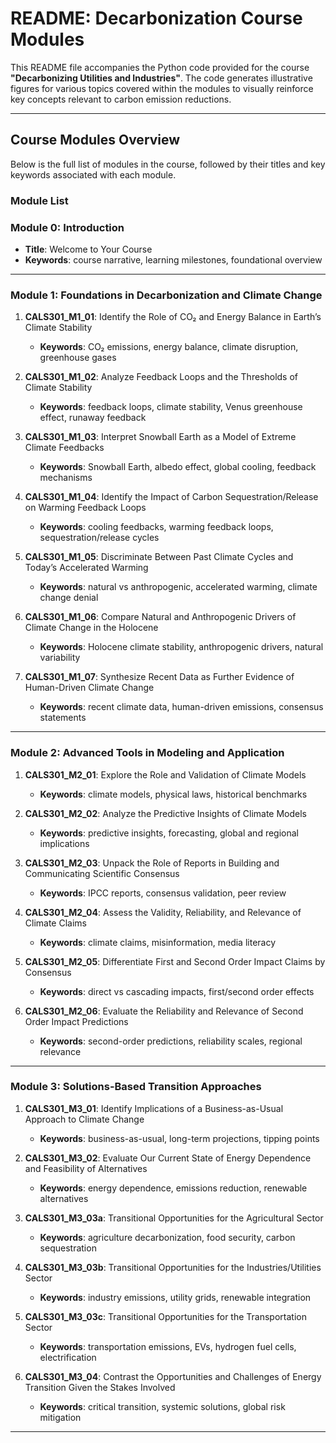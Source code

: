 # **README: Decarbonization Course Modules**

This README file accompanies the Python code provided for the course **"Decarbonizing Utilities and Industries"**. The code generates illustrative figures for various topics covered within the modules to visually reinforce key concepts relevant to carbon emission reductions.

---

## **Course Modules Overview**

Below is the full list of modules in the course, followed by their titles and key keywords associated with each module.

### **Module List**

### **Module 0**: Introduction
- **Title**: Welcome to Your Course
- **Keywords**: course narrative, learning milestones, foundational overview

---

### **Module 1**: Foundations in Decarbonization and Climate Change
1. **CALS301_M1_01**: Identify the Role of CO₂ and Energy Balance in Earth’s Climate Stability  
   - **Keywords**: CO₂ emissions, energy balance, climate disruption, greenhouse gases  

2. **CALS301_M1_02**: Analyze Feedback Loops and the Thresholds of Climate Stability  
   - **Keywords**: feedback loops, climate stability, Venus greenhouse effect, runaway feedback  

3. **CALS301_M1_03**: Interpret Snowball Earth as a Model of Extreme Climate Feedbacks  
   - **Keywords**: Snowball Earth, albedo effect, global cooling, feedback mechanisms  

4. **CALS301_M1_04**: Identify the Impact of Carbon Sequestration/Release on Warming Feedback Loops  
   - **Keywords**: cooling feedbacks, warming feedback loops, sequestration/release cycles  

5. **CALS301_M1_05**: Discriminate Between Past Climate Cycles and Today’s Accelerated Warming  
   - **Keywords**: natural vs anthropogenic, accelerated warming, climate change denial  

6. **CALS301_M1_06**: Compare Natural and Anthropogenic Drivers of Climate Change in the Holocene  
   - **Keywords**: Holocene climate stability, anthropogenic drivers, natural variability  

7. **CALS301_M1_07**: Synthesize Recent Data as Further Evidence of Human-Driven Climate Change  
   - **Keywords**: recent climate data, human-driven emissions, consensus statements  

---

### **Module 2**: Advanced Tools in Modeling and Application
1. **CALS301_M2_01**: Explore the Role and Validation of Climate Models  
   - **Keywords**: climate models, physical laws, historical benchmarks  

2. **CALS301_M2_02**: Analyze the Predictive Insights of Climate Models  
   - **Keywords**: predictive insights, forecasting, global and regional implications  

3. **CALS301_M2_03**: Unpack the Role of Reports in Building and Communicating Scientific Consensus  
   - **Keywords**: IPCC reports, consensus validation, peer review  

4. **CALS301_M2_04**: Assess the Validity, Reliability, and Relevance of Climate Claims  
   - **Keywords**: climate claims, misinformation, media literacy  

5. **CALS301_M2_05**: Differentiate First and Second Order Impact Claims by Consensus  
   - **Keywords**: direct vs cascading impacts, first/second order effects  

6. **CALS301_M2_06**: Evaluate the Reliability and Relevance of Second Order Impact Predictions  
   - **Keywords**: second-order predictions, reliability scales, regional relevance  

---

### **Module 3**: Solutions-Based Transition Approaches
1. **CALS301_M3_01**: Identify Implications of a Business-as-Usual Approach to Climate Change  
   - **Keywords**: business-as-usual, long-term projections, tipping points  

2. **CALS301_M3_02**: Evaluate Our Current State of Energy Dependence and Feasibility of Alternatives  
   - **Keywords**: energy dependence, emissions reduction, renewable alternatives  

3. **CALS301_M3_03a**: Transitional Opportunities for the Agricultural Sector  
   - **Keywords**: agriculture decarbonization, food security, carbon sequestration  

4. **CALS301_M3_03b**: Transitional Opportunities for the Industries/Utilities Sector  
   - **Keywords**: industry emissions, utility grids, renewable integration  

5. **CALS301_M3_03c**: Transitional Opportunities for the Transportation Sector  
   - **Keywords**: transportation emissions, EVs, hydrogen fuel cells, electrification  

6. **CALS301_M3_04**: Contrast the Opportunities and Challenges of Energy Transition Given the Stakes Involved  
   - **Keywords**: critical transition, systemic solutions, global risk mitigation  

---

